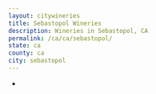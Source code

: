 ```yaml
---
layout: citywineries
title: Sebastopol Wineries
description: Wineries in Sebastopol, CA
permalink: /ca/ca/sebastopol/
state: ca
county: ca
city: sebastopol
---
```

-

